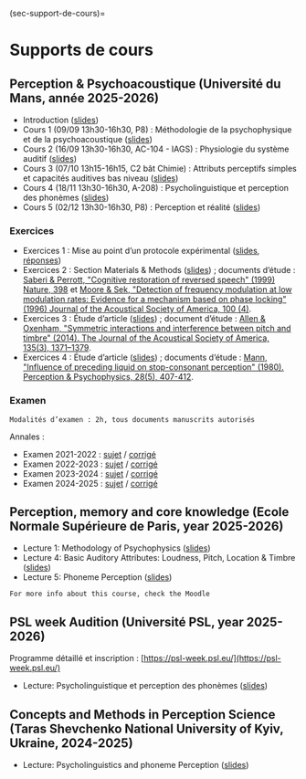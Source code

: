 (sec-support-de-cours)=
# Supports de cours

## **Perception & Psychoacoustique** (Université du Mans, année 2025-2026)

- Introduction ([slides](https://sdrive.cnrs.fr/s/F6DC2z6E2ERkPsA))
- Cours 1 (09/09 13h30-16h30, P8) : Méthodologie de la psychophysique et de la psychoacoustique ([slides](https://sdrive.cnrs.fr/s/6BQBKxQxstB3SZg))
- Cours 2 (16/09 13h30-16h30, AC-104 - IAGS) : Physiologie du système auditif ([slides](https://sdrive.cnrs.fr/s/9rAAnyQR8mAWS6n))
- Cours 3 (07/10 13h15-16h15, C2 bât Chimie) : Attributs perceptifs simples et capacités auditives bas niveau ([slides](https://sdrive.cnrs.fr/s/tqTF66wTgniGTig))
- Cours 4 (18/11 13h30-16h30, A-208) : Psycholinguistique et perception des phonèmes ([slides](https://sdrive.cnrs.fr/s/R4WHBkH4pyKAASE))
- Cours 5 (02/12 13h30-16h30, P8) : Perception et réalité ([slides](https://sdrive.cnrs.fr/s/sTnbPYfNjCdBYrF))

### Exercices

- Exercices 1 : Mise au point d’un protocole expérimental ([slides](https://sdrive.cnrs.fr/s/kQxzCrJPk8rWZBo), [réponses](https://sdrive.cnrs.fr/s/o6eKSLpq6cB29nT))
- Exercices 2 : Section Materials & Methods ([slides](https://sdrive.cnrs.fr/s/m8TG8atY4mTJfnw)) ; documents d’étude : [Saberi & Perrott, "Cognitive restoration of reversed speech" (1999) Nature, 398](https://sdrive.cnrs.fr/s/2Z7MXYSZKrN6FXm) et [Moore & Sek, "Detection of frequency modulation at low modulation rates: Evidence for a mechanism based on phase locking" (1996) Journal of the Acoustical Society of America, 100 (4)](https://sdrive.cnrs.fr/s/ZoQYzAYZRRL2FjF).
- Exercices 3 : Étude d’article ([slides](https://sdrive.cnrs.fr/s/wwCnEBmbLBZck3K)) ; document d’étude : [Allen & Oxenham, "Symmetric interactions and interference between pitch and timbre" (2014). The Journal of the Acoustical Society of America, 135(3), 1371–1379](https://sdrive.cnrs.fr/s/3fy8WzGQiSnYBib).
- Exercices 4 : Étude d’article ([slides](https://sdrive.cnrs.fr/s/Pmy7Kw2yNzoWqFo)) ; documents d’étude : [Mann, "Influence of preceding liquid on stop-consonant perception" (1980). Perception & Psychophysics, 28(5), 407-412](https://sdrive.cnrs.fr/s/tRyS2nMTw76k5dT).

### Examen

```{note}
Modalités d’examen : 2h, tous documents manuscrits autorisés
```

Annales :
- Examen 2021-2022 : [sujet](https://sdrive.cnrs.fr/s/nYeRyymyqgYcYQt) / [corrigé](https://sdrive.cnrs.fr/s/bD7XNYm3ffbS9DY)
- Examen 2022-2023 : [sujet](https://sdrive.cnrs.fr/s/8AEdTG97PksEAyE) / [corrigé](https://sdrive.cnrs.fr/s/GGDsrbjQiCJzbrM)
- Examen 2023-2024 : [sujet](https://sdrive.cnrs.fr/s/BpBqt6qXa34Z9Aw) / [corrigé](https://sdrive.cnrs.fr/s/AMTgMYPa7DSG5wj)
- Examen 2024-2025 : [sujet](https://sdrive.cnrs.fr/s/XTCrtYfyYQXmTWE) / [corrigé](https://sdrive.cnrs.fr/s/L4MdyzpfkzqTDyj)

## **Perception, memory and core knowledge** (Ecole Normale Supérieure de Paris, year 2025-2026)

- Lecture 1: Methodology of Psychophysics ([slides](https://sdrive.cnrs.fr/s/EyZ5Q5WQNjBi8SE))
- Lecture 4: Basic Auditory Attributes: Loudness, Pitch, Location & Timbre ([slides](https://sdrive.cnrs.fr/s/eA9eiaNRs5epgC9))
- Lecture 5: Phoneme Perception ([slides](https://sdrive.cnrs.fr/s/kAmAkATbw53bssL))

```{note}
For more info about this course, check the Moodle
```

## **PSL week Audition** (Université PSL, year 2025-2026)

Programme détaillé et inscription : [https://psl-week.psl.eu/](https://psl-week.psl.eu/)

- Lecture: Psycholinguistique et perception des phonèmes ([slides]())

## **Concepts and Methods in Perception Science** (Taras Shevchenko National University of Kyiv, Ukraine, 2024-2025)

- Lecture: Psycholinguistics and phoneme Perception ([slides]())
